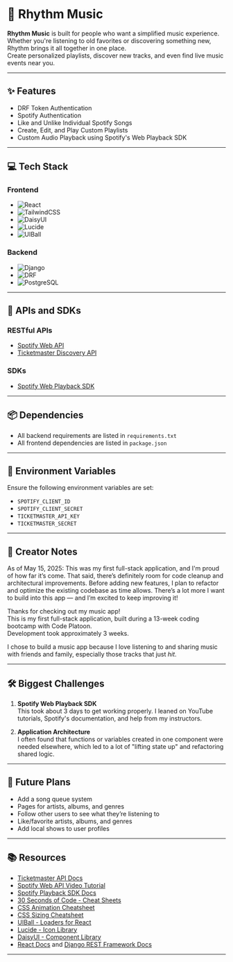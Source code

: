 # 🎵 Rhythm Music

**Rhythm Music** is built for people who want a simplified music experience.  
Whether you're listening to old favorites or discovering something new, Rhythm brings it all together in one place.  
Create personalized playlists, discover new tracks, and even find live music events near you.

---

## ✨ Features

- DRF Token Authentication
- Spotify Authentication
- Like and Unlike Individual Spotify Songs
- Create, Edit, and Play Custom Playlists
- Custom Audio Playback using Spotify's Web Playback SDK

---

## 💻 Tech Stack

### Frontend
- ![React](https://img.shields.io/badge/-React-61DAFB?style=flat&logo=react&logoColor=white)
- ![TailwindCSS](https://img.shields.io/badge/-TailwindCSS-38B2AC?style=flat&logo=tailwind-css&logoColor=white)
- ![DaisyUI](https://img.shields.io/badge/-DaisyUI-FF69B4?style=flat&logo=daisyui&logoColor=white)
- ![Lucide](https://img.shields.io/badge/-Lucide-000000?style=flat&logo=feather&logoColor=white)
- ![UIBall](https://img.shields.io/badge/-UIBall-4B9CD3?style=flat&logoColor=white)

### Backend
- ![Django](https://img.shields.io/badge/-Django-092E20?style=flat&logo=django&logoColor=white)
- ![DRF](https://img.shields.io/badge/-Django%20Rest%20Framework-00796B?style=flat&logo=django&logoColor=white)
- ![PostgreSQL](https://img.shields.io/badge/-PostgreSQL-336791?style=flat&logo=postgresql&logoColor=white)

---

## 🔌 APIs and SDKs

### RESTful APIs
- [Spotify Web API](https://developer.spotify.com/documentation/web-api)
- [Ticketmaster Discovery API](https://developer.ticketmaster.com/products-and-docs/apis/discovery-api/v2/)

### SDKs
- [Spotify Web Playback SDK](https://developer.spotify.com/documentation/web-playback-sdk)

---

## 📦 Dependencies

- All backend requirements are listed in `requirements.txt`
- All frontend dependencies are listed in `package.json`

---

## 🔐 Environment Variables

Ensure the following environment variables are set:

- `SPOTIFY_CLIENT_ID`
- `SPOTIFY_CLIENT_SECRET`
- `TICKETMASTER_API_KEY`
- `TICKETMASTER_SECRET`

---

## 🧠 Creator Notes
As of May 15, 2025:
This was my first full-stack application, and I'm proud of how far it’s come. That said, there’s definitely room for code cleanup and architectural improvements. Before adding new features, I plan to refactor and optimize the existing codebase as time allows. There’s a lot more I want to build into this app — and I’m excited to keep improving it!

Thanks for checking out my music app!  
This is my first full-stack application, built during a 13-week coding bootcamp with Code Platoon.  
Development took approximately 3 weeks.

I chose to build a music app because I love listening to and sharing music with friends and family, especially those tracks that just *hit*.

---

## 🛠️ Biggest Challenges

1. **Spotify Web Playback SDK**  
   This took about 3 days to get working properly. I leaned on YouTube tutorials, Spotify's documentation, and help from my instructors.

2. **Application Architecture**  
   I often found that functions or variables created in one component were needed elsewhere, which led to a lot of "lifting state up" and refactoring shared logic.

---

## 🚀 Future Plans

- Add a song queue system
- Pages for artists, albums, and genres
- Follow other users to see what they’re listening to
- Like/favorite artists, albums, and genres
- Add local shows to user profiles

---

## 📚 Resources

- [Ticketmaster API Docs](https://developer.ticketmaster.com/products-and-docs/apis/getting-started/)
- [Spotify Web API Video Tutorial](https://www.youtube.com/watch?v=WAmEZBEeNmg)
- [Spotify Playback SDK Docs](https://developer.spotify.com/documentation/web-playback-sdk)
- [30 Seconds of Code - Cheat Sheets](https://www.30secondsofcode.org/cheatsheets/p/1/)
- [CSS Animation Cheatsheet](https://acchou.github.io/html-css-cheat-sheet/animation.html)
- [CSS Sizing Cheatsheet](https://www.30secondsofcode.org/css/s/units-cheatsheet/)
- [UIBall - Loaders for React](https://uiball.com/ldrs/)
- [Lucide - Icon Library](https://lucide.dev/)
- [DaisyUI - Component Library](https://daisyui.com/)
- [React Docs](https://reactjs.org/) and [Django REST Framework Docs](https://www.django-rest-framework.org/)

---

